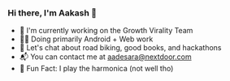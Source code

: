 ### Hi there, I'm Aakash 👋

- 🌱 I'm currently working on the Growth Virality Team
- 👨‍💻 Doing primarily Android + Web work
- 💬 Let's chat about road biking, good books, and hackathons
- 📬 You can contact me at aadesara@nextdoor.com 
- 🎉 Fun Fact: I play the harmonica (not well tho) 

<!--
**aadesara/aadesara** is a ✨ _special_ ✨ repository because its `README.md` (this file) appears on your GitHub profile.

Here are some ideas to get you started:

- 🔭 I’m currently working on ...
- 🌱 I’m currently learning ...
- 👯 I’m looking to collaborate on ...
- 🤔 I’m looking for help with ...
- 💬 Ask me about ...
- 📫 How to reach me: ...
- 😄 Pronouns: ...
- ⚡ Fun fact: ...
-->

